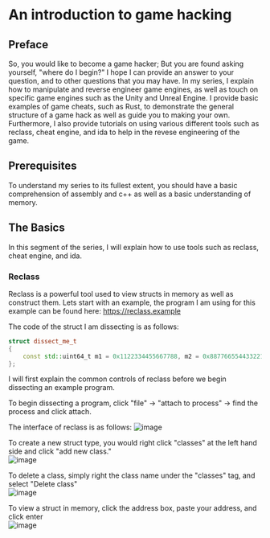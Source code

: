 # An introduction to game hacking

## Preface
So, you would like to become a game hacker;  But you are found asking yourself, "where do I begin?"  I hope I can provide an answer to your question, and to other questions that you may have.  In my series, I explain how to manipulate and reverse engineer game engines, as well as touch on specific game engines such as the Unity and Unreal Engine.  I provide basic examples of game cheats, such as Rust, to demonstrate the general structure of a game hack as well as guide you to making your own.  Furthermore, I also provide tutorials on using various different tools such as reclass, cheat engine, and ida to help in the revese engineering of the game.

## Prerequisites
To understand my series to its fullest extent, you should have a basic comprehension of assembly and c++ as well as a basic understanding of memory.

## The Basics
In this segment of the series, I will explain how to use tools such as reclass, cheat engine, and ida.

### Reclass
Reclass is a powerful tool used to view structs in memory as well as construct them.  Lets start with an example, the program I am using for this example can be found here: https://reclass.example

The code of the struct I am dissecting is as follows: 
```c++
struct dissect_me_t
{
	const std::uint64_t m1 = 0x1122334455667788, m2 = 0x8877665544332211;
};
```

I will first explain the common controls of reclass before we begin dissecting an example program.

To begin dissecting a program, click "file" -> "attach to process" -> find the process and click attach.

The interface of reclass is as follows:
![image](https://user-images.githubusercontent.com/75095310/130306174-ac9f98ec-a4e0-4c3a-bcf7-b21f20f2f786.png)

To create a new struct type, you would right click "classes" at the left hand side and click "add new class." 
<br />
![image](https://user-images.githubusercontent.com/75095310/130306219-730caa6c-1a64-4add-9c63-d483e77d0eb3.png)

To delete a class, simply right the class name under the "classes" tag, and select "Delete class"
<br />
![image](https://user-images.githubusercontent.com/75095310/130306312-32402a2b-570b-40e6-8b4d-7aacffde5d2f.png)

To view a struct in memory, click the address box, paste your address, and click enter
<br />
![image](https://user-images.githubusercontent.com/75095310/130306402-6356cf79-bd00-4145-ac4a-075dac29db85.png)
